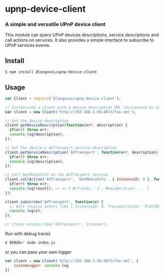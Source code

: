 upnp-device-client
==================
### A simple and versatile UPnP device client

This module can query UPnP devices descriptions, service descriptions and call actions on services. It also provides a simple interface to subscribe to UPnP services events.

Install
-------

```bash
$ npm install @langovoi/upnp-device-client
```

Usage
-----

```javascript
var Client = require('@langovoi/upnp-device-client');

// Instanciate a client with a device description URL (discovered by SSDP)
var client = new Client('http://192.168.1.50:4873/foo.xml');

// Get the device description
client.getDeviceDescription(function(err, description) {
  if(err) throw err;
  console.log(description);
});

// Get the device's AVTransport service description
client.getServiceDescription('AVTransport', function(err, description) {
  if(err) throw err;
  console.log(description);
});

// Call GetMediaInfo on the AVTransport service
client.callAction('AVTransport', 'GetMediaInfo', { InstanceID: 0 }, function(err, result) {
  if(err) throw err;
  console.log(result); // => { NrTracks: '1', MediaDuration: ... }
});

client.subscribe('AVTransport', function(e) {
  // Will receive events like { InstanceID: 0, TransportState: 'PLAYING' } when playing media
  console.log(e); 
});

// client.unsubscribe('AVTransport', listener);
```

Run with debug traces

```bash
$ DEBUG=* node index.js
```

or you can pass your own logger

```javascript
var client = new Client('http://192.168.1.50:4873/foo.xml', {
    customLogger: console.log
})
```
